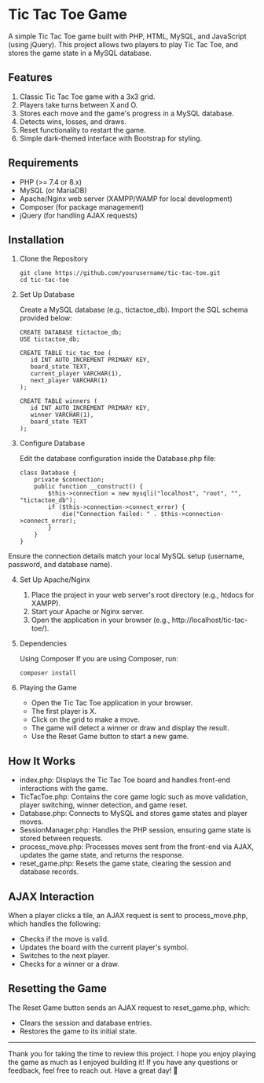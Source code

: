 # Tic Tac Toe Game

A simple Tic Tac Toe game built with PHP, HTML, MySQL, and JavaScript (using jQuery). This project allows two players to play Tic Tac Toe, and stores the game state in a MySQL database.

## Features

1) Classic Tic Tac Toe game with a 3x3 grid.
2) Players take turns between X and O.
3) Stores each move and the game's progress in a MySQL database.
4) Detects wins, losses, and draws.
5) Reset functionality to restart the game.
6) Simple dark-themed interface with Bootstrap for styling.

## Requirements

- PHP (>= 7.4 or 8.x)
- MySQL (or MariaDB)
- Apache/Nginx web server (XAMPP/WAMP for local development)
- Composer (for package management)
- jQuery (for handling AJAX requests)

## Installation

  1. Clone the Repository
     ```cli
     git clone https://github.com/yourusername/tic-tac-toe.git
     cd tic-tac-toe
      ```
2. Set Up Database

   Create a MySQL database (e.g., tictactoe_db). Import the SQL schema provided below:

     ```
    CREATE DATABASE tictactoe_db;
    USE tictactoe_db;
    
    CREATE TABLE tic_tac_toe (
        id INT AUTO_INCREMENT PRIMARY KEY,
        board_state TEXT,
        current_player VARCHAR(1),
        next_player VARCHAR(1)
    );
    
    CREATE TABLE winners (
        id INT AUTO_INCREMENT PRIMARY KEY,
        winner VARCHAR(1),
        board_state TEXT
    );
     ```
3. Configure Database

   Edit the database configuration inside the Database.php file:

     ```
     class Database {
         private $connection;
         public function __construct() {
             $this->connection = new mysqli("localhost", "root", "", "tictactoe_db");
             if ($this->connection->connect_error) {
                 die("Connection failed: " . $this->connection->connect_error);
             }
         }
     }
     ```

Ensure the connection details match your local MySQL setup (username, password, and database name).

4. Set Up Apache/Nginx

   1) Place the project in your web server's root directory (e.g., htdocs for XAMPP).
   2) Start your Apache or Nginx server.
   3) Open the application in your browser (e.g., http://localhost/tic-tac-toe/).

5. Dependencies

   Using Composer 
   If you are using Composer, run:
     ``` 
     composer install
     ```

6. Playing the Game

   - Open the Tic Tac Toe application in your browser.
   - The first player is X.
   - Click on the grid to make a move.
   - The game will detect a winner or draw and display the result.
   - Use the Reset Game button to start a new game.

## How It Works
- index.php: Displays the Tic Tac Toe board and handles front-end interactions with the game.
- TicTacToe.php: Contains the core game logic such as move validation, player switching, winner detection, and game reset.
- Database.php: Connects to MySQL and stores game states and player moves.
- SessionManager.php: Handles the PHP session, ensuring game state is stored between requests.
- process_move.php: Processes moves sent from the front-end via AJAX, updates the game state, and returns the response.
- reset_game.php: Resets the game state, clearing the session and database records.

## AJAX Interaction
When a player clicks a tile, an AJAX request is sent to process_move.php, which handles the following:

- Checks if the move is valid.
- Updates the board with the current player's symbol.
- Switches to the next player.
- Checks for a winner or a draw.

## Resetting the Game
The Reset Game button sends an AJAX request to reset_game.php, which:
- Clears the session and database entries.
- Restores the game to its initial state.

---
Thank you for taking the time to review this project. I hope you enjoy playing the game as much as I enjoyed building it! If you have any questions or feedback, feel free to reach out. Have a great day! 🌟
